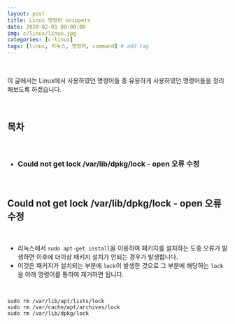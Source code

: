 ```yaml
---
layout: post
title: Linux 명령어 snippets
date: 2020-02-01 00:00:00
img: c/linux/linux.jpg
categories: [c-linux] 
tags: [linux, 리눅스, 명령어, command] # add tag
---
```


<br>

이 글에서는 Linux에서 사용하였던 명령어들 중 유용하게 사용하였던 명령어들을 정리해보도록 하겠습니다.

<br>

## **목차**

<br>

- ### Could not get lock /var/lib/dpkg/lock - open 오류 수정

<br>

## **Could not get lock /var/lib/dpkg/lock - open 오류 수정**

<br>

- 리눅스에서 `sudo apt-get install`을 이용하여 패키지를 설치하는 도중 오류가 발생하면 이후에 더이상 패키지 설치가 안되는 경우가 발생합니다.
- 이것은 패키지가 설치되는 부분에 `lock`이 발생한 것으로 그 부분에 해당하는 `lock`을 아래 명령어를 통하여 제거하면 됩니다.

<br>

```
sudo rm /var/lib/apt/lists/lock
sudo rm /var/cache/apt/archives/lock
sudo rm /var/lib/dpkg/lock
```

<br>
